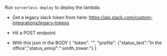 Run `serverless deploy` to deploy the lambda.

- Get a legacy slack token from here:
https://api.slack.com/custom-integrations/legacy-tokens

- Hit a POST endpoint

- With this json in the BODY
{ "token": "<Legacy Slack Token>", "profile": {"status_text":"In the office","status_emoji":":smith_tower:"} }
